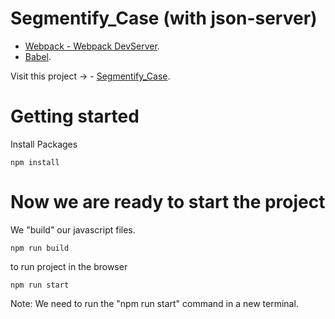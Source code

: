 # Segmentify_Case (with json-server)

- [Webpack - Webpack DevServer](https://webpack.js.org/configuration/dev-server/).
- [Babel](https://babeljs.io/).

Visit this project -> - [Segmentify_Case](https://ugurkarakurt.github.io/Segmentify_Case_GithubPage/).

# Getting started

Install Packages

```
npm install
```

# Now we are ready to start the project

We "build" our javascript files.
```
npm run build
```

to run project in the browser
```
npm run start
```

Note: We need to run the "npm run start" command in a new terminal.

